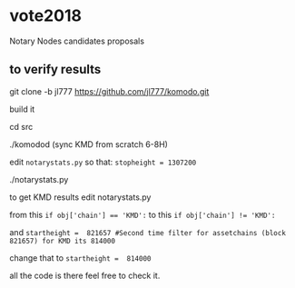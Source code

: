 # vote2018
Notary Nodes candidates proposals

## to verify results 

git clone -b jl777 https://github.com/jl777/komodo.git

build it 

cd src

./komodod (sync KMD from scratch 6-8H)

edit `notarystats.py` so that:
  `stopheight = 1307200`

./notarystats.py 

to get KMD results edit notarystats.py 

from this `if obj['chain'] == 'KMD':` to this `if obj['chain'] != 'KMD':`

and `startheight =  821657 #Second time filter for assetchains (block 821657) for KMD its 814000` 

change that to `startheight =  814000`

all the code is there feel free to check it. 
